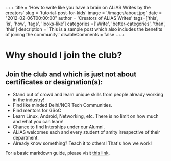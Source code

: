+++
title = 'How to write like you have a brain on ALiAS Writes by the creators'
slug = 'tutorial-post-for-kids'
image = '/images/about.jpg'
date = "2012-02-06T00:00:00"
author = 'Creators of ALiAS Writes'
tags=['this', 'is', 'how', 'tags', 'looks-like']
categories =['Write', 'better-categories', 'than', 'this']
description = 'This is a sample post which also includes the benefits of joining the community.'
disableComments = false
+++

# Why should I join the club?

## Join the club and which is just not about certificates or designation(s):

- Stand out of crowd and learn unique skills from people already working in the industry!
- Find like minded Delhi/NCR Tech Communities.
- Find mentors for GSoC
- Learn Linux, Android, Networking, etc. There is no limit on how much and what you can learn!
- Chance to find Interships under our Alumni.
- ALiAS welcomes each and every student of amity irrespective of their department.
- Already know something? Teach it to others! That's how we work!

For a basic markdown guide, please visit [this link](https://www.markdownguide.org/basic-syntax/).

